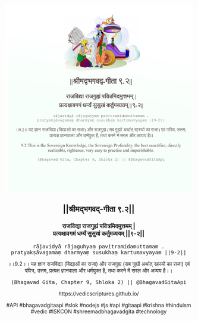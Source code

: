 <img src="../../asset/BG_9_2.png"/>
<center><h2>||श्रीमद्‍भगवद्‍-गीता ९.२||</h2>
<h3>राजविद्या राजगुह्यं पवित्रमिदमुत्तमम् |<br/>प्रत्यक्षावगमं धर्म्यं सुसुखं कर्तुमव्ययम् ||९-२||</h3>
<pre>rājavidyā rājaguhyaṃ pavitramidamuttamam .<br/>pratyakṣāvagamaṃ dharmyaṃ susukhaṃ kartumavyayam ||9-2||</pre>
<p>।।9.2।। यह ज्ञान राजविद्या (विद्याओं का राजा) और राजगुह्य (सब गुह्यों अर्थात् रहस्यों का राजा) एवं पवित्र, उत्तम, प्रत्यक्ष ज्ञानवाला और धर्मयुक्त है, तथा करने में सरल और अव्यय है।।</p>
<pre>(Bhagavad Gita, Chapter 9, Shloka 2) || @BhagavadGitaApi</pre><p>https://vedicscriptures.github.io/</p><p>#API #bhagavadgitaapi #slok #nodejs #js #api #gitaapi #krishna #hinduism #vedic #ISKCON #shreemadbhagavadgita #technology</p></center>